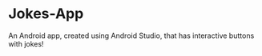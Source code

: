 # Jokes-App

An Android app, created using Android Studio, that has interactive buttons with jokes!
